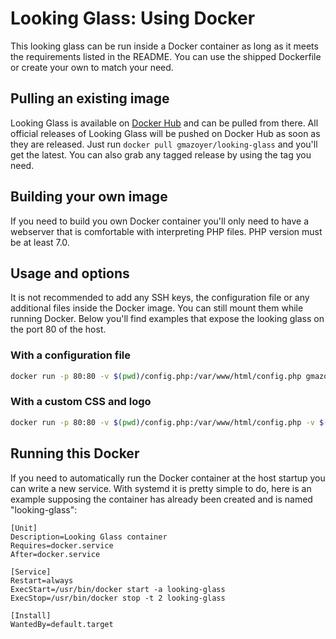 # Looking Glass: Using Docker

This looking glass can be run inside a Docker container as long as it meets
the requirements listed in the README. You can use the shipped Dockerfile or
create your own to match your need.

## Pulling an existing image

Looking Glass is available on
[Docker Hub](https://hub.docker.com/r/gmazoyer/looking-glass/) and can be
pulled from there. All official releases of Looking Glass will be pushed on
Docker Hub as soon as they are released. Just run
`docker pull gmazoyer/looking-glass` and you'll get the latest. You can also
grab any tagged release by using the tag you need.

## Building your own image

If you need to build you own Docker container you'll only need to have a
webserver that is comfortable with interpreting PHP files. PHP version must be
at least 7.0.

## Usage and options

It is not recommended to add any SSH keys, the configuration file or any
additional files inside the Docker image. You can still mount them while
running Docker. Below you'll find examples that expose the looking glass on
the port 80 of the host.

### With a configuration file

```sh
docker run -p 80:80 -v $(pwd)/config.php:/var/www/html/config.php gmazoyer/looking-glass:latest
```

### With a custom CSS and logo

```sh
docker run -p 80:80 -v $(pwd)/config.php:/var/www/html/config.php -v $(pwd)/mystyle.css:/var/www/html/css/mystyle.css gmazoyer/looking-glass:latest
```

## Running this Docker

If you need to automatically run the Docker container at the host startup you
can write a new service. With systemd it is pretty simple to do, here is an
example supposing the container has already been created and is named
"looking-glass":
```
[Unit]
Description=Looking Glass container
Requires=docker.service
After=docker.service

[Service]
Restart=always
ExecStart=/usr/bin/docker start -a looking-glass
ExecStop=/usr/bin/docker stop -t 2 looking-glass

[Install]
WantedBy=default.target
```
